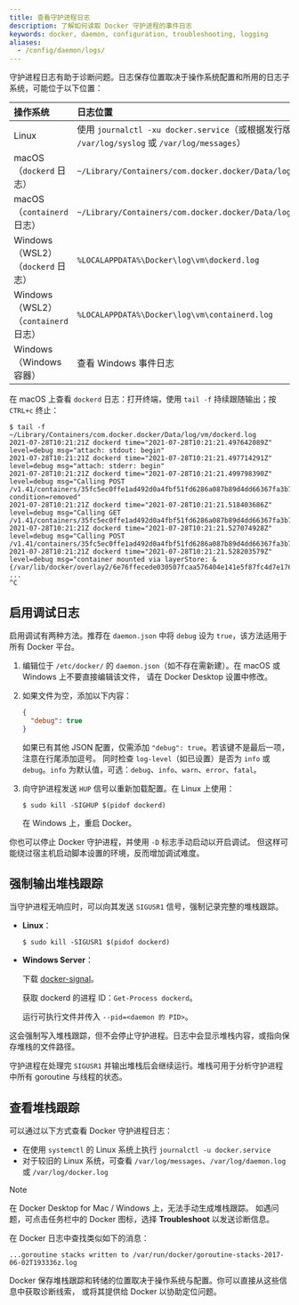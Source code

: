 ```yaml
---
title: 查看守护进程日志
description: 了解如何读取 Docker 守护进程的事件日志
keywords: docker, daemon, configuration, troubleshooting, logging
aliases:
  - /config/daemon/logs/
---
```


守护进程日志有助于诊断问题。日志保存位置取决于操作系统配置和所用的日志子系统，可能位于以下位置：

| 操作系统                            | 日志位置                                                                                                                                 |
| :--------------------------------- | :--------------------------------------------------------------------------------------------------------------------------------------- |
| Linux                              | 使用 `journalctl -xu docker.service`（或根据发行版查看 `/var/log/syslog` 或 `/var/log/messages`）                                           |
| macOS（`dockerd` 日志）             | `~/Library/Containers/com.docker.docker/Data/log/vm/dockerd.log`                                                                         |
| macOS（`containerd` 日志）          | `~/Library/Containers/com.docker.docker/Data/log/vm/containerd.log`                                                                      |
| Windows（WSL2）（`dockerd` 日志）    | `%LOCALAPPDATA%\Docker\log\vm\dockerd.log`                                                                                               |
| Windows（WSL2）（`containerd` 日志） | `%LOCALAPPDATA%\Docker\log\vm\containerd.log`                                                                                            |
| Windows（Windows 容器）             | 查看 Windows 事件日志                                                                                                                     |

在 macOS 上查看 `dockerd` 日志：打开终端，使用 `tail -f` 持续跟随输出；按 `CTRL+c` 终止：

```console
$ tail -f ~/Library/Containers/com.docker.docker/Data/log/vm/dockerd.log
2021-07-28T10:21:21Z dockerd time="2021-07-28T10:21:21.497642089Z" level=debug msg="attach: stdout: begin"
2021-07-28T10:21:21Z dockerd time="2021-07-28T10:21:21.497714291Z" level=debug msg="attach: stderr: begin"
2021-07-28T10:21:21Z dockerd time="2021-07-28T10:21:21.499798390Z" level=debug msg="Calling POST /v1.41/containers/35fc5ec0ffe1ad492d0a4fbf51fd6286a087b89d4dd66367fa3b7aec70b46a40/wait?condition=removed"
2021-07-28T10:21:21Z dockerd time="2021-07-28T10:21:21.518403686Z" level=debug msg="Calling GET /v1.41/containers/35fc5ec0ffe1ad492d0a4fbf51fd6286a087b89d4dd66367fa3b7aec70b46a40/json"
2021-07-28T10:21:21Z dockerd time="2021-07-28T10:21:21.527074928Z" level=debug msg="Calling POST /v1.41/containers/35fc5ec0ffe1ad492d0a4fbf51fd6286a087b89d4dd66367fa3b7aec70b46a40/start"
2021-07-28T10:21:21Z dockerd time="2021-07-28T10:21:21.528203579Z" level=debug msg="container mounted via layerStore: &{/var/lib/docker/overlay2/6e76ffecede030507fcaa576404e141e5f87fc4d7e1760e9ce5b52acb24
...
^C
```

## 启用调试日志

启用调试有两种方法。推荐在 `daemon.json` 中将 `debug` 设为 `true`，该方法适用于所有 Docker 平台。

1.  编辑位于 `/etc/docker/` 的 `daemon.json`（如不存在需新建）。在 macOS 或 Windows 上不要直接编辑该文件，
    请在 Docker Desktop 设置中修改。

2.  如果文件为空，添加以下内容：

    ```json
    {
      "debug": true
    }
    ```

    如果已有其他 JSON 配置，仅需添加 `"debug": true`。若该键不是最后一项，注意在行尾添加逗号。
    同时检查 `log-level`（如已设置）是否为 `info` 或 `debug`。`info` 为默认值，可选：`debug`、`info`、`warn`、`error`、`fatal`。

3.  向守护进程发送 `HUP` 信号以重新加载配置。在 Linux 上使用：

    ```console
    $ sudo kill -SIGHUP $(pidof dockerd)
    ```

    在 Windows 上，重启 Docker。

你也可以停止 Docker 守护进程，并使用 `-D` 标志手动启动以开启调试。
但这样可能绕过宿主机启动脚本设置的环境，反而增加调试难度。

## 强制输出堆栈跟踪

当守护进程无响应时，可以向其发送 `SIGUSR1` 信号，强制记录完整的堆栈跟踪。

- **Linux**：

  ```console
  $ sudo kill -SIGUSR1 $(pidof dockerd)
  ```

- **Windows Server**：

  下载 [docker-signal](https://github.com/moby/docker-signal)。

  获取 dockerd 的进程 ID：`Get-Process dockerd`。

  运行可执行文件并传入 `--pid=<daemon 的 PID>`。

这会强制写入堆栈跟踪，但不会停止守护进程。日志中会显示堆栈内容，或指向保存堆栈的文件路径。

守护进程在处理完 `SIGUSR1` 并输出堆栈后会继续运行。堆栈可用于分析守护进程中所有 goroutine 与线程的状态。

## 查看堆栈跟踪

可以通过以下方式查看 Docker 守护进程日志：

- 在使用 `systemctl` 的 Linux 系统上执行 `journalctl -u docker.service`
- 对于较旧的 Linux 系统，可查看 `/var/log/messages`、`/var/log/daemon.log` 或 `/var/log/docker.log`

> [!NOTE]
>
> 在 Docker Desktop for Mac / Windows 上，无法手动生成堆栈跟踪。
> 如遇问题，可点击任务栏中的 Docker 图标，选择 **Troubleshoot** 以发送诊断信息。

在 Docker 日志中查找类似如下的消息：

```text
...goroutine stacks written to /var/run/docker/goroutine-stacks-2017-06-02T193336z.log
```

Docker 保存堆栈跟踪和转储的位置取决于操作系统与配置。你可以直接从这些信息中获取诊断线索，
或将其提供给 Docker 以协助定位问题。
